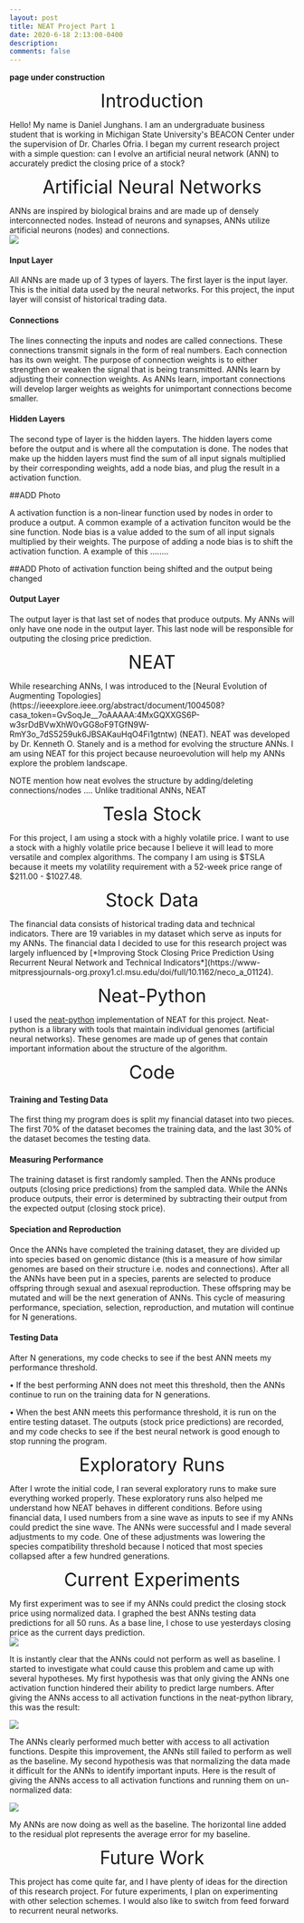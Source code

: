 ```yaml
---
layout: post
title: NEAT Project Part 1
date: 2020-6-18 2:13:00-0400
description: 
comments: false
---
```

**page under construction**

<p style="text-align: center;"><font size="+3">Introduction</font></p>
Hello! My name is Daniel Junghans. I am an undergraduate business student that is working in Michigan State University's BEACON Center under the supervision of Dr. Charles Ofria. I began my current research project with a simple question: can I evolve an artificial neural network (ANN) to accurately predict the closing price of a stock? 

<p style="text-align: center;"><font size="+3">Artificial Neural Networks</font></p>
ANNs are inspired by biological brains and are made up of densely interconnected nodes. Instead of neurons and synapses, ANNs utilize artificial neurons (nodes) and connections.      


<div class="img">
    <img class="col three" src="{{ site.baseurl }}/assets/img/neuralnetwork.png">
</div>

<h4>Input Layer</h4>
All ANNs are made up of 3 types of layers. The first layer is the input layer. This is the initial data used by the neural networks. For this project, the input layer will consist of historical trading data. 
<h4>Connections</h4>
The lines connecting the inputs and nodes are called connections. These connections transmit signals in the form of real numbers. Each connection has its own weight. The purpose of connection weights is to either strengthen or weaken the signal that is being transmitted. ANNs learn by adjusting their connection weights. As ANNs learn, important connections will develop larger weights as weights for unimportant connections become smaller. 

<h4>Hidden Layers</h4>
The second type of layer is the hidden layers. The hidden layers come before the output and is where all the computation is done. The nodes that make up the hidden layers must find the sum of all input signals multiplied by their corresponding weights, add a node bias, and plug the result in a activation function.

##ADD Photo

A activation function is a non-linear function used by nodes in order to produce a output. A common example of a activation funciton would be the sine function. Node bias is a value added to the sum of all input signals multiplied by their weights. The purpose of adding a node bias is to shift the activation function. A example of this ........ 

##ADD Photo of activation function being shifted and the output being changed

<h4>Output Layer</h4>
The output layer is that last set of nodes that produce outputs. My ANNs will only have one node in the output layer. This last node will be responsible for outputing the closing price prediction.



<p style="text-align: center;"><font size="+3">NEAT</font></p>
While researching ANNs, I was introduced to the [Neural Evolution of Augmenting Topologies](https://ieeexplore.ieee.org/abstract/document/1004508?casa_token=GvSoqJe__7oAAAAA:4MxGQXXGS6P-w3srDdBVwXhW0vGG8oF9TGfN9W-RmY3o_7dS5259uk6JBSAKauHqO4Fi1gtntw) (NEAT). NEAT was developed by Dr. Kenneth O. Stanely and is a method for evolving the structure ANNs. I am using NEAT for this project because neuroevolution will help my ANNs explore the problem landscape.


NOTE mention how neat evolves the structure by adding/deleting connections/nodes .... Unlike traditional ANNs, NEAT


<p style="text-align: center;"><font size="+3">Tesla Stock</font></p>
For this project, I am using a stock with a highly volatile price. I want to use a stock with a highly volatile price because I believe it will lead to more versatile and complex algorithms. The company I am using is $TSLA because it meets my volatility requirement with a 52-week price range of $211.00 - $1027.48. 

<p style="text-align: center;"><font size="+3">Stock Data</font></p>
The financial data consists of historical trading data and technical indicators. There are 19 variables in my dataset which serve as inputs for my ANNs. The financial data I decided to use for this research project was largely influenced by [*Improving Stock Closing Price Prediction Using Recurrent Neural Network and Technical Indicators*](https://www-mitpressjournals-org.proxy1.cl.msu.edu/doi/full/10.1162/neco_a_01124).


<p style="text-align: center;"><font size="+3">Neat-Python</font></p>

I used the [neat-python](https://neat-python.readthedocs.io/en/latest/) implementation of NEAT for this project. Neat-python is a library with tools that maintain individual genomes (artificial neural networks). These genomes are made up of genes that contain important information about the structure of the algorithm.

<p style="text-align: center;"><font size="+3">Code</font></p>

<h4>Training and Testing Data</h4>
The first thing my program does is split my financial dataset into two pieces. The first 70% of the dataset becomes the training data, and the last 30% of the dataset becomes the testing data. <br />

<h4>Measuring Performance</h4>
The training dataset is first randomly sampled. Then the ANNs produce outputs (closing price predictions) from the sampled data. While the ANNs produce outputs, their error
is determined by subtracting their output from the expected output (closing stock price). 
<br />
<h4>Speciation and Reproduction</h4>
Once the ANNs have completed the training dataset, they are divided up into species based on genomic distance (this is a measure of how similar genomes are based on their structure i.e. nodes and connections). After all the ANNs have been put in a species, parents are selected to produce offspring through sexual and asexual reproduction. These offspring may be mutated and will be the next generation of ANNs. This cycle of measuring performance, speciation, selection, reproduction, and mutation will continue for N generations. 
<br />
<h4>Testing Data</h4>
After N generations, my code checks to see if the best ANN meets my performance threshold.  

•	If the best performing ANN does not meet this threshold, then the ANNs continue to run on the training data for N generations. 

•	When the best ANN meets this performance threshold, it is run on the entire testing dataset. The outputs (stock price predictions) are recorded, and my code checks to see if the best neural network is good enough to stop running the program.  


<p style="text-align: center;"><font size="+3">Exploratory Runs</font></p>
After I wrote the initial code, I ran several exploratory runs to make sure everything worked properly. These exploratory runs also helped me understand how NEAT behaves in different conditions. Before using financial data, I used numbers from a sine wave as inputs to see if my ANNs could predict the sine wave. The ANNs were successful and I made several adjustments to my code. One of these adjustments was lowering the species compatibility threshold because I noticed that most species collapsed after a few hundred generations. 

<p style="text-align: center;"><font size="+3">Current Experiments</font></p>
My first experiment was to see if my ANNs could predict the closing stock price using normalized data. I graphed the best ANNs testing data predictions for all 50 runs. As a base line, I chose to use yesterdays closing price as the current days prediction. 

<div class="img">
    <img class="col three" src="{{ site.baseurl }}/assets/img/graph1.PNG">
</div>

It is instantly clear that the ANNs could not perform as well as baseline. I started to investigate what could cause this problem and came up with several hypotheses. My first hypothesis was that only giving the ANNs one activation function hindered their ability to predict large numbers. After giving the ANNs access to all activation functions in the neat-python library, this was the result:

<div class="img">
    <img class="col three" src="{{ site.baseurl }}/assets/img/graph2.PNG">
</div>

The ANNs clearly performed much better with access to all activation functions. Despite this improvement, the ANNs still failed to perform as well as the baseline. My second hypothesis was that normalizing the data made it difficult for the ANNs to identify important inputs. Here is the result of giving the ANNs access to all activation functions and running them on un-normalized data:

<div class="img">
    <img class="col three" src="{{ site.baseurl }}/assets/img/graph3.PNG">
</div>

My ANNs are now doing as well as the baseline. The horizontal line added to the residual plot represents the average error for my baseline. 

<p style="text-align: center;"><font size="+3">Future Work</font></p>
This project has come quite far, and I have plenty of ideas for the direction of this research project. For future experiments, I plan on experimenting with other selection schemes. I would also like to switch from feed forward to recurrent neural networks. 

